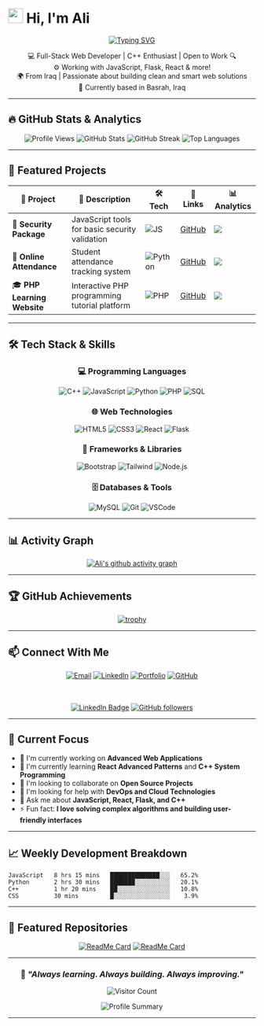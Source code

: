 # <img src="https://raw.githubusercontent.com/MartinHeinz/MartinHeinz/master/wave.gif" width="30px"> Hi, I'm Ali

<div align="center">
  
[![Typing SVG](https://readme-typing-svg.herokuapp.com?font=Fira+Code&size=30&pause=1000&color=36BCF7&width=435&lines=Full-Stack+Developer;C%2B%2B+Enthusiast;Always+Learning;Building+Smart+Solutions)](https://git.io/typing-svg)

</div>

<p align="center">
  💻 Full-Stack Web Developer | C++ Enthusiast | Open to Work 🔍 <br>
  ⚙️ Working with JavaScript, Flask, React & more! <br>
  🌍 From Iraq | Passionate about building clean and smart web solutions <br>
  📍 Currently based in Basrah, Iraq
</p>

---

## 🔥 GitHub Stats & Analytics

<div align="center">
  
<!-- Profile Views Counter with UTM tracking -->
<img src="https://komarev.com/ghpvc/?username=gxr21&label=Profile%20views&color=0e75b6&style=for-the-badge" alt="Profile Views" />

<!-- GitHub Stats -->
<img src="https://github-readme-stats-5ov6qcby5-alis-projects-f48813be.vercel.app/api?username=gxr21&show_icons=true&theme=tokyonight&hide_border=true&count_private=true" alt="GitHub Stats" />

<!-- Streak Stats -->
<img src="https://github-readme-streak-stats.herokuapp.com/?user=gxr21&theme=tokyonight&hide_border=true" alt="GitHub Streak" />

<!-- Top Languages -->
<img src="https://github-readme-stats-5ov6qcby5-alis-projects-f48813be.vercel.app/api/top-langs/?username=gxr21&layout=compact&theme=tokyonight&hide_border=true" alt="Top Languages" />

</div>

---

## 🚀 Featured Projects

<div align="center">

| 🎯 Project | 📝 Description | 🛠️ Tech | 🔗 Links | 📊 Analytics |
|-----------|---------------|---------|---------|-------------|
| 🔐 **Security Package** | JavaScript tools for basic security validation | ![JS](https://img.shields.io/badge/-JS-F7DF1E?style=flat-square&logo=javascript) | [GitHub](https://github.com/gxr21/securitypackege.git?utm_source=github_profile&utm_medium=readme&utm_campaign=projects) | [![](https://img.shields.io/github/stars/gxr21/securitypackege)](https://github.com/gxr21/securitypackege) |
| 🧠 **Online Attendance** | Student attendance tracking system | ![Python](https://img.shields.io/badge/-Python-3776AB?style=flat-square&logo=python) | [GitHub](https://github.com/gxr21/OnlineAttSys.git?utm_source=github_profile&utm_medium=readme&utm_campaign=projects) | [![](https://img.shields.io/github/stars/gxr21/OnlineAttSys)](https://github.com/gxr21/OnlineAttSys) |
| 🎓 **PHP Learning Website** | Interactive PHP programming tutorial platform | ![PHP](https://img.shields.io/badge/-PHP-777BB4?style=flat-square&logo=php) | [GitHub](https://github.com/gxr21/PHP.git?utm_source=github_profile&utm_medium=readme&utm_campaign=projects) | [![](https://img.shields.io/github/stars/gxr21/PHP)](https://github.com/gxr21/PHP) |

</div>

---

## 🛠️ Tech Stack & Skills

<div align="center">

### 💻 Programming Languages
![C++](https://img.shields.io/badge/C++-00599C?style=for-the-badge&logo=cplusplus&logoColor=white)
![JavaScript](https://img.shields.io/badge/JavaScript-F7DF1E?style=for-the-badge&logo=javascript&logoColor=black)
![Python](https://img.shields.io/badge/Python-3776AB?style=for-the-badge&logo=python&logoColor=white)
![PHP](https://img.shields.io/badge/PHP-777BB4?style=for-the-badge&logo=php&logoColor=white)
![SQL](https://img.shields.io/badge/SQL-4479A1?style=for-the-badge&logo=postgresql&logoColor=white)

### 🌐 Web Technologies
![HTML5](https://img.shields.io/badge/HTML5-E34F26?style=for-the-badge&logo=html5&logoColor=white)
![CSS3](https://img.shields.io/badge/CSS3-1572B6?style=for-the-badge&logo=css3&logoColor=white)
![React](https://img.shields.io/badge/React-20232A?style=for-the-badge&logo=react&logoColor=61DAFB)
![Flask](https://img.shields.io/badge/Flask-000000?style=for-the-badge&logo=flask&logoColor=white)

### 🎨 Frameworks & Libraries
![Bootstrap](https://img.shields.io/badge/Bootstrap-563D7C?style=for-the-badge&logo=bootstrap&logoColor=white)
![Tailwind](https://img.shields.io/badge/Tailwind_CSS-38B2AC?style=for-the-badge&logo=tailwind-css&logoColor=white)
![Node.js](https://img.shields.io/badge/Node.js-43853D?style=for-the-badge&logo=node.js&logoColor=white)

### 🗄️ Databases & Tools
![MySQL](https://img.shields.io/badge/MySQL-00000F?style=for-the-badge&logo=mysql&logoColor=white)
![Git](https://img.shields.io/badge/GIT-E44C30?style=for-the-badge&logo=git&logoColor=white)
![VSCode](https://img.shields.io/badge/VSCode-0078D4?style=for-the-badge&logo=visual%20studio%20code&logoColor=white)

</div>

---

## 📊 Activity Graph

<div align="center">
  
[![Ali's github activity graph](https://github-readme-activity-graph.vercel.app/graph?username=gxr21&theme=tokyo-night&hide_border=true)](https://github.com/ashutosh00710/github-readme-activity-graph)

</div>

---

## 🏆 GitHub Achievements

<div align="center">
  
[![trophy](https://github-profile-trophy.vercel.app/?username=gxr21&theme=tokyonight&column=4&margin-w=15&margin-h=15)](https://github.com/ryo-ma/github-profile-trophy)

</div>

---

## 📫 Connect With Me

<div align="center">

<!-- Social Media Links with UTM tracking -->
[![Email](https://img.shields.io/badge/Email-D14836?style=for-the-badge&logo=gmail&logoColor=white)](mailto:alijalal200311@gmail.com?subject=Hello%20Ali&utm_source=github_profile&utm_medium=readme&utm_campaign=contact)
[![LinkedIn](https://img.shields.io/badge/LinkedIn-0077B5?style=for-the-badge&logo=linkedin&logoColor=white)](https://linkedin.com/in/ali-jalal-336544310?utm_source=github_profile&utm_medium=readme&utm_campaign=social)
[![Portfolio](https://img.shields.io/badge/Portfolio-FF5722?style=for-the-badge&logo=google-chrome&logoColor=white)](https://portfolio-esf2.onrender.com?utm_source=github_profile&utm_medium=readme&utm_campaign=portfolio)
[![GitHub](https://img.shields.io/badge/GitHub-100000?style=for-the-badge&logo=github&logoColor=white)](https://github.com/gxr21?utm_source=github_profile&utm_medium=readme&utm_campaign=follow)

<!-- Social Media Stats -->
<br><br>
[![LinkedIn Badge](https://img.shields.io/badge/-Follow_on_LinkedIn-blue?style=flat-square&logo=Linkedin&logoColor=white&link=https://linkedin.com/in/ali-jalal-336544310)](https://linkedin.com/in/ali-jalal-336544310?utm_source=github_profile&utm_medium=badge&utm_campaign=social)
[![GitHub followers](https://img.shields.io/github/followers/gxr21?label=Follow&style=social)](https://github.com/gxr21?tab=followers)

</div>

---

## 🎯 Current Focus

- 🔭 I'm currently working on **Advanced Web Applications**
- 🌱 I'm currently learning **React Advanced Patterns** and **C++ System Programming**
- 👯 I'm looking to collaborate on **Open Source Projects**
- 🤔 I'm looking for help with **DevOps and Cloud Technologies**
- 💬 Ask me about **JavaScript, React, Flask, and C++**
- ⚡ Fun fact: **I love solving complex algorithms and building user-friendly interfaces**

---

## 📈 Weekly Development Breakdown

<!--START_SECTION:waka-->
```text
JavaScript   8 hrs 15 mins   ██████████████░░░   65.2%
Python       2 hrs 30 mins   ███████░░░░░░░░░░   20.1%
C++          1 hr 20 mins    ██░░░░░░░░░░░░░░░   10.8%
CSS          30 mins         █░░░░░░░░░░░░░░░░    3.9%
```
<!--END_SECTION:waka-->

---

## 🌟 Featured Repositories

<div align="center">
  
[![ReadMe Card](https://github-readme-stats-5ov6qcby5-alis-projects-f48813be.vercel.app/api/pin/?username=gxr21&repo=securitypackege&theme=tokyonight&hide_border=true)](https://github.com/gxr21/securitypackege?utm_source=github_profile&utm_medium=pin&utm_campaign=featured)
[![ReadMe Card](https://github-readme-stats-5ov6qcby5-alis-projects-f48813be.vercel.app/api/pin/?username=gxr21&repo=OnlineAttSys&theme=tokyonight&hide_border=true)](https://github.com/gxr21/OnlineAttSys?utm_source=github_profile&utm_medium=pin&utm_campaign=featured)

</div>

---

<div align="center">
  
### 🌱 *"Always learning. Always building. Always improving."*

<!-- Visitor Badge with enhanced tracking -->
![Visitor Count](https://profile-counter.glitch.me/gxr21/count.svg)

<!-- GitHub Profile Summary -->
<img src="https://github-profile-summary-cards.vercel.app/api/cards/profile-details?username=gxr21&theme=tokyonight" alt="Profile Summary">

</div>

---

<!-- Analytics Tracking Pixel (Hidden) -->
<img src="https://analytics.google.com/collect?v=1&tid=GA_TRACKING_ID&cid=555&t=pageview&dp=%2Fgithub-profile&dt=GitHub%20Profile%20View" style="display:none;" />

<!-- UTM Parameter Guide for Reference -->
<!--
UTM Parameters Added:
- utm_source=github_profile (traffic from GitHub profile)
- utm_medium=readme|badge|pin|button (type of link)
- utm_campaign=contact|social|portfolio|projects|featured (campaign category)

These will help track:
1. Which links get most clicks
2. Where visitors come from (GitHub profile)
3. What type of content drives engagement
4. Social media effectiveness
-->

